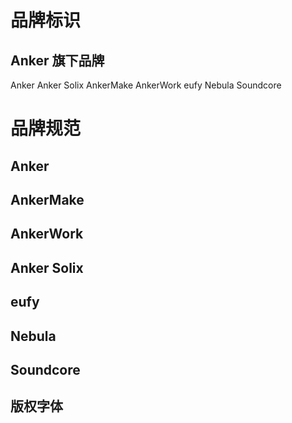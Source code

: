 # 品牌标识

## Anker 旗下品牌
Anker 
Anker Solix 
AnkerMake
AnkerWork 
eufy
Nebula
Soundcore

# 品牌规范
## Anker
## AnkerMake
## AnkerWork 
## Anker Solix 
## eufy
## Nebula
## Soundcore



## 版权字体


